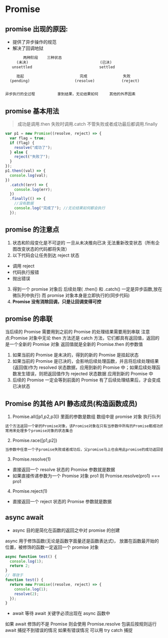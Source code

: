 # Promise

## promise 出现的原因:

- 提供了异步操作的规范
- 解决了回调地狱

```js
        两种阶段    三种状态
     (未决)                                (已决)
   unsettled                              settled

     挂起                         完成                失败
  (pending)                    (resolve)            (reject)


异步执行的全过程          拿到结果，无论结果如何     其他的外界因素
```

## promise 基本用法

> 成功是调用.then 失败时调用.catch 不管失败或者成功最后都调用.finally

```js
var p1 = new Promise((resolve, reject) => {
  var flag = true;
  if (flag) {
    resolve("成功了");
  } else {
    reject("失败了");
  }
});
p1.then((val) => {
  console.log(val);
})
  .catch((err) => {
    console.log(err);
  })
  .finally(() => {
    //没有数据
    console.log("完成了"); //无论结果如何都会执行
  });
```

## promise 的注意点

1. 状态和阶段变化是不可逆的 一旦从未决推向已决 无法重新改变状态（所有企图改变状态的代码都将失效）
2. 以下代码会让任务到达 reject 状态

- 调用 reject
- 代码执行报错
- 抛出错误

3. 得到一个 promise 对象后 后续处理( .then() 和 .catch() 一定是异步函数,放在微队列中执行) 而 promise 对象本身是立即执行的(同步代码)
4. **Promise 没有消除回调，只是让回调变得可控**

## promise 的串联

当后续的 Promise 需要用到之前的 Promise 的处理结果需要用到串联
注意点:Promise 对象中无论 then 方法还是 catch 方法，它们都具有返回值，返回的是一个全新的 Promise 对象 返回值就是全新的 Promise.then 的参数值

1. 如果当前的 Promise 是未决的，得到的新的 Promise 是挂起状态
2. 如果当前的 Promise 是已决的，会影响后续处理函数，并且将后续处理结果(返回值)作为 resolved 状态数据，应用到新的 Promise 中；如果后续处理函数发生错误，则把返回值作为 rejected 状态数据 应用到新的 Promise 中
3. 后续的 Promise 一定会等到前面的 Promise 有了后续处理结果后，才会变成已决状态

## Promise 的其他 API 静态成员(构造函数成员)

1. Promise.all([p1,p2,p3]) 里面的参数是数组 数组中是 promise 对象 执行队列

```js
这个方法返回一个新的Promise对象，该Promise对象在只有当参数中所有的Promise都成功的时候才会触发，一旦有任何一个失败则触发该promise的失败 这个新的promise对象在触发成功状态以后，会把一个包含参数中所有Promise返回值的数组作为成功回调的返回值，顺序跟参数中的保持一致，如果失败，会把第一个触发失败的promise对象的错误信息作为他的失败信息
常用来处理多个promise对象的状态集合
```

2. Promise.race([p1,p2])

```js
当参数中任意一个子promise失败或者成功后，父promise马上也会用此promise的成功返回值或失败详情作为参数调用父promise绑定相应的句柄，斌返回该promis对象
```

3. Promise.resolve(1)

- 直接返回一个 resolve 状态的 Promise 参数就是数据
- 如果直接传递参数为一个 Promise 对象 pro1 则 Promise.resolve(pro1) === pro1

4. Promise.reject(1)

- 直接返回一个 reject 状态的 Promise 参数就是数据

## async await

- async 目的是简化在函数的返回之中对 promise 的创建

async 用于修饰函数(无论是函数字面量还是函数表达式)，
放置在函数最开始的位置，被修饰的函数一定返回一个 promise 对象

```js
async function test() {
  console.log(1);
  return 2;
}
// 等效于
function test() {
  return new Promise((resolve, reject) => {
    console.log(1);
    resolve(2);
  });
}
```

- await 等待
  await 关键字必须出现在 async 函数中

如果 await 修饰的不是 Promise 则会使用 Promise.resolve 包装后按规则运行
await 捕捉不到错误的情况
如果有错误情况 可以用 try catch 捕捉
